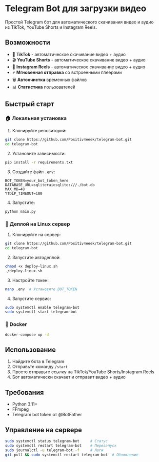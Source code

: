 # Telegram Bot для загрузки видео

Простой Telegram бот для автоматического скачивания видео и аудио из TikTok, YouTube Shorts и Instagram Reels.

## Возможности

- 📱 **TikTok** - автоматическое скачивание видео + аудио
- 🎬 **YouTube Shorts** - автоматическое скачивание видео + аудио  
- 📸 **Instagram Reels** - автоматическое скачивание видео + аудио
- ⚡ **Мгновенная отправка** со встроенными плеерами
- 🗑️ **Автоочистка** временных файлов
- 📊 **Статистика** пользователей

## Быстрый старт

### 🏠 Локальная установка

1. Клонируйте репозиторий:
```bash
git clone https://github.com/Positiv4eeek/telegram-bot.git
cd telegram-bot
```

2. Установите зависимости:
```bash
pip install -r requirements.txt
```

3. Создайте файл `.env`:
```env
BOT_TOKEN=your_bot_token_here
DATABASE_URL=sqlite+aiosqlite:///./bot.db
MAX_MB=48
YTDLP_TIMEOUT=180
```

4. Запустите:
```bash
python main.py
```

### 🐧 Деплой на Linux сервер

1. Клонируйте на сервер:
```bash
git clone https://github.com/Positiv4eeek/telegram-bot.git
cd telegram-bot
```

2. Запустите автодеплой:
```bash
chmod +x deploy-linux.sh
./deploy-linux.sh
```

3. Настройте токен:
```bash
nano .env  # Установите BOT_TOKEN
```

4. Запустите сервис:
```bash
sudo systemctl enable telegram-bot
sudo systemctl start telegram-bot
```

### 🐳 Docker

```bash
docker-compose up -d
```

## Использование

1. Найдите бота в Telegram
2. Отправьте команду `/start`
3. Просто отправьте ссылку на TikTok/YouTube Shorts/Instagram Reels
4. Бот автоматически скачает и отправит видео + аудио

## Требования

- Python 3.11+
- FFmpeg
- Telegram bot token от @BotFather

## Управление на сервере

```bash
sudo systemctl status telegram-bot     # Статус
sudo systemctl restart telegram-bot    # Перезапуск
sudo journalctl -u telegram-bot -f     # Логи
git pull && sudo systemctl restart telegram-bot  # Обновление
```